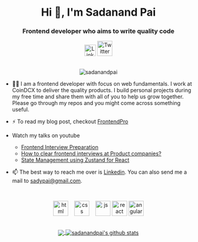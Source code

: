 <h1 align="center">Hi 👋, I'm Sadanand Pai</h1>
<h3 align="center">Frontend developer who aims to write quality code</h3>

<div align=center>
  <a href="https://www.linkedin.com/in/sadanandpai/"><img src="https://cdn.worldvectorlogo.com/logos/linkedin-icon-2.svg" title="Linkedin" alt="Linkedin Account" width="30"/></a>
  <a href="https://twitter.com/paicube"><img src="https://cdn.worldvectorlogo.com/logos/twitter-6.svg" title="Twitter" alt="Twitter Account" width="40"/></a>
  <br><br>
 <p><img src="https://komarev.com/ghpvc/?username=sadanandpai" alt="sadanandpai" /></p>
</div>

- 👨‍💻 I am a frontend developer with focus on web fundamentals. I work at CoinDCX to deliver the quality products. I build personal projects during my free time and share them with all of you to help us grow together. Please go through my repos and you might come across something useful.

- ⚡ To read my blog post, checkout [FrontendPro](https://frontendpro.hashnode.dev/)
  
- Watch my talks on youtube
  - [Frontend Interview Preparation](https://www.youtube.com/watch?v=fMeU-SBQKlU)
  - [How to clear frontend interviews at Product companies?](https://www.youtube.com/watch?v=LjpWXIT_XvY&t=9s)
  - [State Management using Zustand for React](https://www.youtube.com/watch?v=pP9gQr0nK2s)

- 📫 The best way to reach me over is [Linkedin](https://linkedin.com/in/sadanandpai). You can also send me a mail to sadypai@gmail.com.

<br>

<p align="center">
  <img src="https://upload.wikimedia.org/wikipedia/commons/thumb/6/61/HTML5_logo_and_wordmark.svg/2048px-HTML5_logo_and_wordmark.svg.png" alt="html" width="auto" height="40">&nbsp;&nbsp;&nbsp;
  <img src='https://upload.wikimedia.org/wikipedia/commons/thumb/d/d5/CSS3_logo_and_wordmark.svg/1200px-CSS3_logo_and_wordmark.svg.png' alt="css" width="auto" height="40">&nbsp;&nbsp;&nbsp;
  <img src='https://upload.wikimedia.org/wikipedia/commons/6/6a/JavaScript-logo.png' height='40' width='auto' alt="js">
  <img src="https://upload.wikimedia.org/wikipedia/commons/thumb/a/a7/React-icon.svg/1280px-React-icon.svg.png" alt="react" width="auto" height="40"/>
  <img src="https://angular.io/assets/images/logos/angular/angular.svg" alt="angular" width="40" height="40"/>
<p align="center">
  
<br>
  
<a href="https://github.com/sadanandpai/github-readme-stats">
  <img align="center" src="https://github-readme-stats.vercel.app/api/top-langs/?username=sadanandpai&theme=radical&hide=glsl,python" />
</a>
<a href="https://github.com/anuraghazra/github-readme-stats">
  <img align="center" src="https://github-readme-stats.vercel.app/api?username=sadanandpai&show_icons=true&theme=radical&line_height=27" alt="sadanandpai's github stats" />
</a>
<!--
**Aadilkhan12/Aadilkhan12** is a ✨ _special_ ✨ repository because its `README.md` (this file) appears on your GitHub profile.

Here are some ideas to get you started:

- 🔭 I’m currently working on ...
- 🌱 I’m currently learning ...
- 👯 I’m looking to collaborate on ...
- 🤔 I’m looking for help with ...
- 💬 Ask me about ...
- 📫 How to reach me: ...
- 😄 Pronouns: ...
- ⚡ Fun fact: ...
-->
